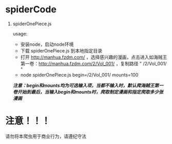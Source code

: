 # spiderCode
1. spiderOnePiece.js
     
     usage:
      - 安装node，启动node环境
      - 下载 spiderOnePiece.js 到本地指定目录
      - 打开 http://manhua.fzdm.com/ ，选择感兴趣的漫画，点击进入如海贼王第一卷：http://manhua.fzdm.com/2/Vol_001/ ，复制路径 " /2/Vol_001/ " 
      - node spiderOnePiece.js begin=/2/Vol_001/ mounts=100
      
      ***注意：begin和mounts均为可选输入项，当都不输入时，默认爬海贼王第一卷开始到最后，当输入begin和mounts时，爬取制定漫画和指定爬取多少张漫画***
      
      
      
      
# 注意！！！
  
  请勿将本爬虫用于商业行为，请遵纪守法
